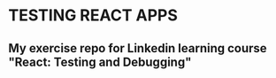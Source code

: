 # TESTING REACT APPS

## My exercise repo for Linkedin learning course "React: Testing and Debugging"